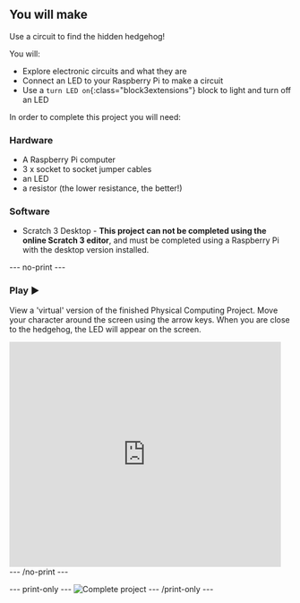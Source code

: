 ## You will make

Use a circuit to find the hidden hedgehog!

You will:
+ Explore electronic circuits and what they are
+ Connect an LED to your Raspberry Pi to make a circuit
+ Use a `turn LED on`{:class="block3extensions"} block to light and turn off an LED 

In order to complete this project you will need:
### Hardware

+ A Raspberry Pi computer
+ 3 x socket to socket jumper cables
+ an LED
+ a resistor (the lower resistance, the better!)

### Software

+ Scratch 3 Desktop - **This project can not be completed using the online Scratch 3 editor**, and must be completed using a Raspberry Pi with the desktop version installed.

--- no-print ---

### Play ▶️
View a 'virtual' version of the finished Physical Computing Project. Move your character around the screen using the arrow keys. When you are close to the hedgehog, the LED will appear on the screen.

<div class="scratch-preview">
  <iframe allowtransparency="true" width="485" height="402" src="https://scratch.mit.edu/projects/embed/492829675/?autostart=false" frameborder="0"></iframe>
</div>
--- /no-print ---

--- print-only ---
![Complete project](images/showcase_static.png)
--- /print-only ---
